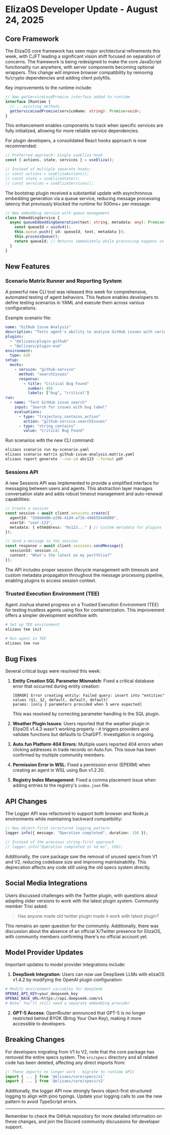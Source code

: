 # ElizaOS Developer Update - August 24, 2025

## Core Framework

The ElizaOS core framework has seen major architectural refinements this week, with CJFT leading a significant vision shift focused on separation of concerns. The framework is being redesigned to make the core JavaScript functionality run anywhere, with server components becoming optional wrappers. This change will improve browser compatibility by removing fs/crypto dependencies and adding client polyfills.

Key improvements to the runtime include:

```typescript
// New getServiceLoadPromise interface added to runtime
interface IRuntime {
  // ...existing methods
  getServiceLoadPromise(serviceName: string): Promise<void>;
}
```

This enhancement enables components to track when specific services are fully initialized, allowing for more reliable service dependencies.

For plugin developers, a consolidated React hooks approach is now recommended:

```typescript
// Preferred approach: Single useEliza hook
const { actions, state, services } = useEliza();

// Instead of multiple separate hooks:
// const actions = useElizaActions();
// const state = useElizaState();
// const services = useElizaServices();
```

The bootstrap plugin received a substantial update with asynchronous embedding generation via a queue service, reducing message processing latency that previously blocked the runtime for 500ms+ per message:

```typescript
// New embedding service with queue management
class EmbeddingService {
  async queueEmbeddingGeneration(text: string, metadata: any): Promise<string> {
    const queueId = uuidv4();
    this.queue.push({ id: queueId, text, metadata });
    this.processQueue();
    return queueId; // Returns immediately while processing happens in background
  }
}
```

## New Features

### Scenario Matrix Runner and Reporting System

A powerful new CLI tool was released this week for comprehensive, automated testing of agent behaviors. This feature enables developers to define testing scenarios in YAML and execute them across various configurations.

Example scenario file:
```yaml
name: "GitHub Issue Analysis"
description: "Tests agent's ability to analyze GitHub issues with various parameters"
plugins:
  - "@elizaos/plugin-github"
  - "@elizaos/plugin-evm"
environment:
  type: e2b
setup:
  mocks:
    - service: "github-service"
      method: "searchIssues"
      response:
        - title: "Critical Bug Found"
          number: 456
          labels: ["bug", "critical"]
run:
  - name: "Test GitHub issue search"
    input: "Search for issues with bug label"
    evaluations:
      - type: "trajectory_contains_action"
        action: "github-service.searchIssues"
      - type: "string_contains"
        value: "Critical Bug Found"
```

Run scenarios with the new CLI command:
```bash
elizaos scenario run my-scenario.yaml
elizaos scenario matrix github-issue-analysis.matrix.yaml
elizaos report generate --run-id abc123 --format pdf
```

### Sessions API

A new Sessions API was implemented to provide a simplified interface for messaging between users and agents. This abstraction layer manages conversation state and adds robust timeout management and auto-renewal capabilities:

```typescript
// Create a session
const session = await client.sessions.create({
  agentId: "550e8400-e29b-41d4-a716-446655440000",
  userId: "user-123",
  metadata: { ethAddress: "0x123..." } // Custom metadata for plugins
});

// Send a message in the session
const response = await client.sessions.sendMessage({
  sessionId: session.id,
  content: "What's the latest on my portfolio?"
});
```

The API includes proper session lifecycle management with timeouts and custom metadata propagation throughout the message processing pipeline, enabling plugins to access session context.

### Trusted Execution Environment (TEE)

Agent Joshua shared progress on a Trusted Execution Environment (TEE) for testing trustless agents using flox for containerization. This improvement offers a simpler development workflow with:

```bash
# Set up TEE environment
elizaos tee init

# Run agent in TEE
elizaos tee run
```

## Bug Fixes

Several critical bugs were resolved this week:

1. **Entity Creation SQL Parameter Mismatch**: Fixed a critical database error that occurred during entity creation:
   ```
   [ERROR] Error creating entity: Failed query: insert into "entities" values ($1, $2, default, default, default)
   params: [only 2 parameters provided when 5 were expected]
   ```
   This was resolved by correcting parameter handling in the SQL plugin.

2. **Weather Plugin Issues**: Users reported that the weather plugin in ElizaOS v1.4.3 wasn't working properly - it triggers providers and validate functions but defaults to ChatGPT. Investigation is ongoing.

3. **Auto.fun Platform 404 Errors**: Multiple users reported 404 errors when clicking addresses in trade records on Auto.fun. This issue has been confirmed by multiple community members.

4. **Permission Error in WSL**: Fixed a permission error (EPERM) when creating an agent in WSL using Bun v1.2.20.

5. **Registry Index Management**: Fixed a comma placement issue when adding entries to the registry's `index.json` file.

## API Changes

The Logger API was refactored to support both browser and Node.js environments while maintaining backward compatibility:

```typescript
// New object-first structured logging pattern
logger.info({ message: "Operation completed", duration: 156 });

// Instead of the previous string-first approach
// logger.info("Operation completed in %d ms", 156);
```

Additionally, the core package saw the removal of unused specs from V1 and V2, reducing codebase size and improving maintainability. This deprecation affects any code still using the old specs system directly.

## Social Media Integrations

Users discussed challenges with the Twitter plugin, with questions about adapting older versions to work with the latest plugin system. Community member Trixi asked:

> Has anyone made old twitter plugin made it work with latest plugin?

This remains an open question for the community. Additionally, there was discussion about the absence of an official X/Twitter presence for ElizaOS, with community members confirming there's no official account yet.

## Model Provider Updates

Important updates to model provider integrations include:

1. **DeepSeek Integration**: Users can now use DeepSeek LLMs with elizaOS v1.4.2 by modifying the OpenAI plugin configuration:

```bash
# Modify environment variables for DeepSeek
OPENAI_API_KEY=your_deepseek_key
OPENAI_BASE_URL=https://api.deepseek.com/v1
# Note: You'll still need a separate embedding provider
```

2. **GPT-5 Access**: OpenRouter announced that GPT-5 is no longer restricted behind BYOK (Bring Your Own Key), making it more accessible to developers.

## Breaking Changes

For developers migrating from V1 to V2, note that the core package has removed the entire specs system. The `src/specs` directory and all related code has been deleted, affecting any direct imports from:

```typescript
// These imports no longer work - migrate to runtime APIs
import { ... } from '@elizaos/core/specs/v1'
import { ... } from '@elizaos/core/specs/v2'
```

Additionally, the logger API now strongly favors object-first structured logging to align with pino typings. Update your logging calls to use the new pattern to avoid TypeScript errors.

---

Remember to check the GitHub repository for more detailed information on these changes, and join the Discord community discussions for developer support.